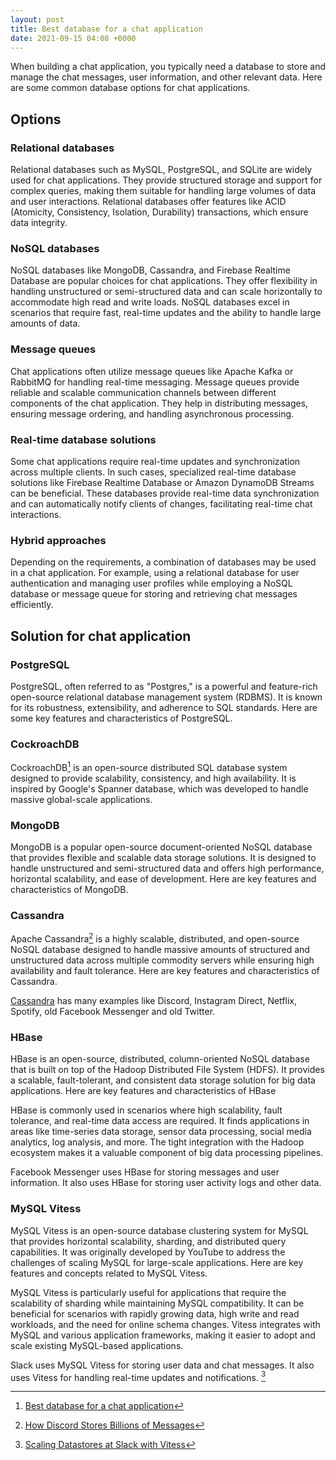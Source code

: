 ```yaml
---
layout: post
title: Best database for a chat application
date: 2021-09-15 04:08 +0000
---
```



When building a chat application, you typically need a database to store and manage the chat messages, user information, and other relevant data. Here are some common database options for chat applications. 

## Options

### Relational databases

Relational databases such as MySQL, PostgreSQL, and SQLite are widely used for chat applications. They provide structured storage and support for complex queries, making them suitable for handling large volumes of data and user interactions. Relational databases offer features like ACID (Atomicity, Consistency, Isolation, Durability) transactions, which ensure data integrity.

### NoSQL databases

NoSQL databases like MongoDB, Cassandra, and Firebase Realtime Database are popular choices for chat applications. They offer flexibility in handling unstructured or semi-structured data and can scale horizontally to accommodate high read and write loads. NoSQL databases excel in scenarios that require fast, real-time updates and the ability to handle large amounts of data.

### Message queues 

Chat applications often utilize message queues like Apache Kafka or RabbitMQ for handling real-time messaging. Message queues provide reliable and scalable communication channels between different components of the chat application. They help in distributing messages, ensuring message ordering, and handling asynchronous processing.

### Real-time database solutions 

Some chat applications require real-time updates and synchronization across multiple clients. In such cases, specialized real-time database solutions like Firebase Realtime Database or Amazon DynamoDB Streams can be beneficial. These databases provide real-time data synchronization and can automatically notify clients of changes, facilitating real-time chat interactions.

### Hybrid approaches

Depending on the requirements, a combination of databases may be used in a chat application. For example, using a relational database for user authentication and managing user profiles while employing a NoSQL database or message queue for storing and retrieving chat messages efficiently.



## Solution for chat application

### PostgreSQL

PostgreSQL, often referred to as "Postgres," is a powerful and feature-rich open-source relational database management system (RDBMS). It is known for its robustness, extensibility, and adherence to SQL standards. Here are some key features and characteristics of PostgreSQL.

### CockroachDB 

CockroachDB[^p] is an open-source distributed SQL database system designed to provide scalability, consistency, and high availability. It is inspired by Google's Spanner database, which was developed to handle massive global-scale applications.

### MongoDB

MongoDB is a popular open-source document-oriented NoSQL database that provides flexible and scalable data storage solutions. It is designed to handle unstructured and semi-structured data and offers high performance, horizontal scalability, and ease of development. Here are key features and characteristics of MongoDB.

### Cassandra

Apache Cassandra[^c] is a highly scalable, distributed, and open-source NoSQL database designed to handle massive amounts of structured and unstructured data across multiple commodity servers while ensuring high availability and fault tolerance. Here are key features and characteristics of Cassandra.

[Cassandra](https://cassandra.apache.org/_/index.html) has many examples like Discord, Instagram Direct, Netflix, Spotify, old Facebook Messenger and old Twitter.


### HBase

HBase is an open-source, distributed, column-oriented NoSQL database that is built on top of the Hadoop Distributed File System (HDFS). It provides a scalable, fault-tolerant, and consistent data storage solution for big data applications. Here are key features and characteristics of HBase

HBase is commonly used in scenarios where high scalability, fault tolerance, and real-time data access are required. It finds applications in areas like time-series data storage, sensor data processing, social media analytics, log analysis, and more. The tight integration with the Hadoop ecosystem makes it a valuable component of big data processing pipelines.

Facebook Messenger uses HBase for storing messages and user information. It also uses HBase for storing user activity logs and other data.

### MySQL Vitess

MySQL Vitess is an open-source database clustering system for MySQL that provides horizontal scalability, sharding, and distributed query capabilities. It was originally developed by YouTube to address the challenges of scaling MySQL for large-scale applications. Here are key features and concepts related to MySQL Vitess.

MySQL Vitess is particularly useful for applications that require the scalability of sharding while maintaining MySQL compatibility. It can be beneficial for scenarios with rapidly growing data, high write and read workloads, and the need for online schema changes. Vitess integrates with MySQL and various application frameworks, making it easier to adopt and scale existing MySQL-based applications.

Slack uses MySQL Vitess for storing user data and chat messages. It also uses Vitess for handling real-time updates and notifications. [^m]




[^p]: [Best database for a chat application](https://www.reddit.com/r/Database/comments/8dpgyv/best_database_for_a_chat_application/)

[^c]: [How Discord Stores Billions of Messages](https://blog.discord.com/how-discord-stores-billions-of-messages-7fa6ec7ee4c7)

[^m]: [Scaling Datastores at Slack with Vitess](https://slack.engineering/scaling-datastores-at-slack-with-vitess/)